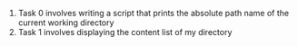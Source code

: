 1. Task 0 involves writing a script that prints the absolute path name of the current working directory
2. Task 1 involves displaying the content list of my directory
